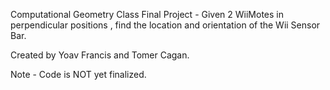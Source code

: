 Computational Geometry Class Final Project -
Given 2 WiiMotes in perpendicular positions , find the location and orientation of the Wii Sensor Bar.

Created by Yoav Francis and Tomer Cagan.


Note - Code is NOT yet finalized.